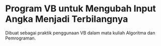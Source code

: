 # Program VB untuk Mengubah Input Angka Menjadi Terbilangnya

Dibuat sebagai praktik penggunaan VB dalam mata kuliah Algoritma dan Pemrograman.
